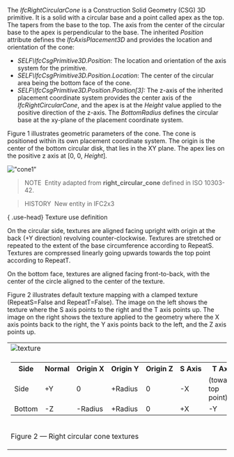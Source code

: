 The _IfcRightCircularCone_ is a Construction Solid Geometry (CSG) 3D primitive. It is a solid with a circular base and a point called apex as the top. The tapers from the base to the top. The axis from the center of the circular base to the apex is perpendicular to the base. The inherited _Position_ attribute defines the _IfcAxisPlacement3D_ and provides the location and orientation of the cone:

* _SELF\IfcCsgPrimitive3D.Position_: The location and orientation of the axis system for the primitive.&nbsp;
* _SELF\IfcCsgPrimitive3D.Position.Location_: The center of the circular area being the bottom face of the cone.
* _SELF\IfcCsgPrimitive3D.Position.Position[3]:_ The z-axis of the inherited placement coordinate system provides the center axis of the _IfcRightCircularCone_, and the apex is at the _Height_ value applied to the positive direction of the z-axis. The _BottomRadius_ defines the circular base at the xy-plane of the placement coordinate system.

Figure 1 illustrates geometric parameters of the cone. The cone is positioned within its own placement coordinate system. The origin is the center of the bottom circular disk, that lies in the XY plane. The apex lies on the positive z axis at [0, 0, _Height_].

!["cone1"](../../../figures/ifcrightcircularcone-layout1.png "Figure 1 &mdash; Right circular cone geometry")

> NOTE&nbsp; Entity adapted from **right_circular_cone** defined in ISO 10303-42.

> HISTORY&nbsp; New entity in IFC2x3

{ .use-head}
Texture use definition

On the circular side, textures are aligned facing upright with origin at the back (+Y direction) revolving counter-clockwise. Textures are stretched or repeated to the extent of the base circumference according to RepeatS. Textures are compressed linearly going upwards towards the top point according to RepeatT.

On the bottom face, textures are aligned facing front-to-back, with the center of the circle aligned to the center of the texture.

Figure 2 illustrates default texture mapping with a clamped texture (RepeatS=False and RepeatT=False). The image on the left shows the texture where the S axis points to the right and the T axis points up. The image on the right shows the texture applied to the geometry where the X axis points back to the right, the Y axis points back to the left, and the Z axis points up.

<table summary="texture" class="gridtable">
<tr><td><img alt="texture" src="../../../figures/ifcrightcircularcone-texture.png"></td></tr>
<tr><td>
<table summary="texture" width="512" class="gridtable">
<tr>
<th>Side</th>
<th>Normal</th>
<th>Origin&nbsp;X</th>
<th>Origin&nbsp;Y</th>
<th>Origin&nbsp;Z</th>
<th>S&nbsp;Axis</th>
<th>T&nbsp;Axis</th>
</tr>
<tr>
<td>Side</td>
<td>+Y</td>
<td>0</td>
<td>+Radius</td>
<td>0</td>
<td>-X</td>
<td>(towards top point)</td>
</tr>
<tr>
<td>Bottom</td>
<td>-Z</td>
<td>-Radius</td>
<td>+Radius</td>
<td>0</td>
<td>+X</td>
<td>-Y</td>
</tr>
</table>
</td></tr>
<tr><td><p class="figure">Figure 2 &mdash; Right circular cone textures</p></td></tr>
</table>
